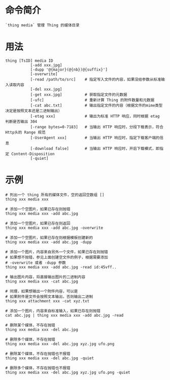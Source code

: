 # 命令简介 

    `thing media` 管理 Thing 的媒体目录

# 用法

    thing [TsID] media ID
               [-add xxx.jpg]
               [-dupp '@{major}(@{nb})@{suffix}']
               [-overwrite]
               [-read /path/to/src]    # 指定写入文件的内容，如果没给参数从标准输入读取内容
               [-del xxx.jpg]
               [-get xxx.jpg]          # 获取指定文件的元数据
               [-ufc]                  # 重新计算 Thing 的附件数量和元数据
               [-cat abc.txt]          # 输出指定文件的内容（根据文件的mime类型决定是按照文本还是二进制输出）
               [-etag xxx]             # 输出为标准 HTTP 响应，同时根据 etag 判断是否输出 304
               [-range bytes=0-7183]   # 当输出 HTTP 响应时，分段下载表示，符合 Http头的 Range 规范
               [-UserAgent xxx]        # 当输出 HTTP 响应时，指定下载客户端的信息
               [-download false]       # 当输出 HTTP 响应时，开启下载模式，即指定 Content-Disposition
               [-quiet]

# 示例

    # 列出一个 thing 所有的媒体文件，空的返回空数组 []
    thing xxx media xxx
        
    # 添加一个空图片，如果已存在则抛错
    thing xxx media xxx -add abc.jpg
        
    # 添加一个空图片，如果已存在则返回
    thing xxx media xxx -add abc.jpg -overwrite
        
    # 添加一个空图片，如果已存在则根据模板创建新的
    thing xxx media xxx -add abc.jpg -dupp
        
    # 添加一个图片，内容来自另外一个文件，如果已存在则抛错
    # 如果想不抛错，参见上面创建空文件的例子，根据需要添加
    # -overwrite 或者 -dupp 参数
    thing xxx media xxx -add abc.jpg -read id:45vff..
    
    # 输出图片内容，将直接输出图片的二进制内容
    thing xxx media xxx -cat abc.jpg
    
    # 同理，如果想输出一个附件内容，可以是
    # 如果附件是文件会按照文本输出，否则输出二进制 
    thing xxx attachment xxx -cat xyz.txt
        
    # 添加一个图片，内容来自标准输入，如果已存在则抛错
    cat abc.jpg | thing xxx media xxx -add abc.jpg -read  
    
    # 删除某个媒体，不存在抛错
    thing xxx media xxx -del abc.jpg
    
    # 删除多个媒体，不存在抛错
    thing xxx media xxx -del abc.jpg xyz.jpg ufo.png
    
    # 删除某个媒体，不存在抛错也不报错
    thing xxx media xxx -del abc.jpg -quiet
    
    # 删除多个媒体，不存在抛错也不报错
    thing xxx media xxx -del abc.jpg xyz.jpg ufo.png -quiet
